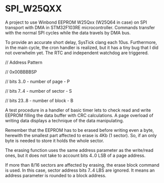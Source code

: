 # SPI_W25QXX
A project to use Winbond EEPROM W25Qxx (W25Q64 in case) on SPI transport with DMA in STM32F103RE microcontroller. Commands transfer with the normal SPI cycles while the data travels by DMA bus.

To provide an accurate short delay, SysTick clang each 10us.
Furthermore, in the main cycle, the cron handler is realized, but it has a tiny bug that I did not overwhelm yet.
The RTC and independent watchdog are triggered.

// Address Pattern

// 0x00BBBBSP

// bits 3..0 - number of page - P

// bits 7..4 - number of sector - S

// bits 23..8 - number of block - B

A test procedure in a handler of basic timer lets to check read and write EEPROM filling the data buffer with CRC calculations. A page overload of writing data displays a technique of the data manipulating.

Remember that the EEPROM has to be erased before writing even a byte, herewith the smallest part affected to erase is 4Kb (1 sector). So, if an only byte is needed to store it holds the whole sector.

The erasing function uses the same address parameter as the write/read ones, but it does not take to account bits 4..0 LSB of a page address.

If more than 8/16 sectors are affected by erasing, the erase block command is used. In this case, sector address bits 7..4 LBS are ignored. It means an address parameter is rounded to a block address.
